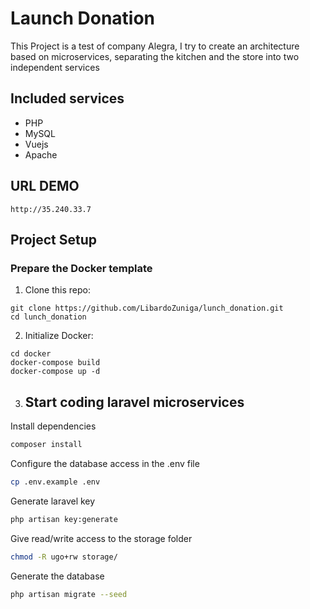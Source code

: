 # Launch Donation

This Project is a test of company Alegra, I try to create an architecture based on microservices, separating the kitchen and the store into two independent services

## Included services
- PHP 
- MySQL
- Vuejs
- Apache

## URL DEMO
```
http://35.240.33.7
```

## Project Setup

### Prepare the Docker template

1. Clone this repo:

```
git clone https://github.com/LibardoZuniga/lunch_donation.git
cd lunch_donation

```
2. Initialize Docker:

```
cd docker
docker-compose build
docker-compose up -d
```
3. ## Start coding laravel microservices



Install dependencies
```bash
composer install
```
Configure the database access in the .env file
```bash
cp .env.example .env
```
Generate laravel key
```bash
php artisan key:generate
```

Give read/write access to the storage folder
```bash
chmod -R ugo+rw storage/
```

Generate the database
```bash
php artisan migrate --seed
```
